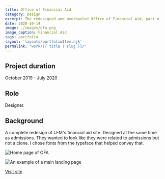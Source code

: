 ```yaml
---
title: Office of Financial Aid
category: Design
excerpt: The redesigned and overhauled Office of Financial Aid, part of the Admissions design system.
date: 2020-10-14
image: ./images/ofa.png
image_caption: Financial Aid
tags: portfolio
layout: 'layouts/portfolioItem.njk'
permalink: "work/{{ title | slug }}/"
---
```


## Project duration

October 2019 - July 2020

## Role

Designer.

## Background

A complete redesign of U-M's financial aid site. Designed at the same time as admissions. They wanted to look like they were related to admissions but not a clone. I chose fonts from the typeface that helped convey that.

![Home page of OFA](/images/work/ofa-home.jpg)

![An example of a main landing page](/images/work/ofa-landing.jpg)

[Visit site](https://finaid.umich.edu/)
